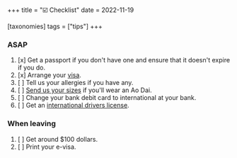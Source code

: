 +++
title = "☑️ Checklist"
date = 2022-11-19

[taxonomies]
tags = ["tips"]
+++

### ASAP

1. [x] Get a passport if you don't have one and ensure that it doesn't expire if you do.
1. [x] Arrange your [visa](../visa).
1. [ ] Tell us your allergies if you have any.
1. [ ] [Send us your sizes](../tea-ceremony) if you'll wear an Ao Dai.
1. [ ] Change your bank debit card to international at your bank.
1. [ ] Get an [international drivers license](https://www.anwb.nl/auto/rijbewijs/het-rijbewijs/internationaal-rijbewijs).

### When leaving

1. [ ] Get around $100 dollars.
1. [ ] Print your e-visa.
